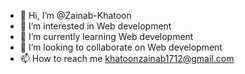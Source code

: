 - 👋 Hi, I’m @Zainab-Khatoon
- 👀 I’m interested in Web development
- 🌱 I’m currently learning Web development
- 💞️ I’m looking to collaborate on Web development
- 📫 How to reach me khatoonzainab1712@gmail.com

<!---
Zainab-Khatoon/Zainab-Khatoon is a ✨ special ✨ repository because its `README.md` (this file) appears on your GitHub profile.
You can click the Preview link to take a look at your changes.
--->
